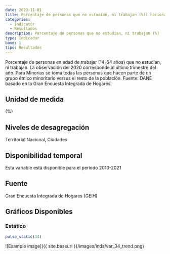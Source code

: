 ```yaml
---
date: 2023-11-01
title: Porcentaje de personas que no estudian, ni trabajan (%)( nacional_etnia )
categories:
  - Indicator
  - Resultados
description: Porcentaje de personas que no estudian, ni trabajan (%)
type: Indicador
base: 1
tipo: Resultados
--- 
```


Porcentaje de personas en edad de trabajar (14-64 años) que no estudian, ni trabajan. La observación del 2020 corresponde al último trimestre del año. Para Minorias se toma todas las personas que hacen parte de un grupo étnico minoritario versus el resto de la población.
Fuente: DANE basado en la Gran Encuesta Integrada de Hogares.

## Unidad de medida
(%)

## Niveles de desagregación
Territorial:Nacional, Ciudades

## Disponibilidad temporal
Esta variable está disponible para el periodo 2010-2021

## Fuente
Gran Encuesta Integrada de Hogares (GEIH)

## Gráficos Disponibles

### Estático

``` R
pulso_static(34)
```

![Example image]({{ site.baseurl }}/images/inds/var_34_trend.png)
